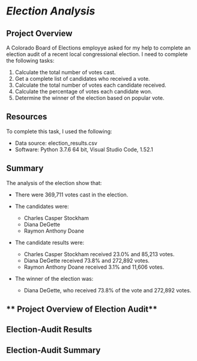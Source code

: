 # ***Election Analysis***

## **Project Overview**
A Colorado Board of Elections employye asked for my help to complete an election audit of a recent local congressional election. I need to complete the following tasks:

1. Calculate the total number of votes cast.
2. Get a complete list of candidates who received a vote.
3. Calculate the total number of votes each candidate received.
4. Calculate the percentage of votes each candidate won.
5. Determine the winner of the election based on popular vote.

## **Resources**
To complete this task, I used the following:
- Data source: election_results.csv
- Software: Python 3.7.6 64 bit, Visual Studio Code, 1.52.1

## **Summary**
The analysis of the election show that:
  - There were 369,711 votes cast in the election.
  
  - The candidates were:
    - Charles Casper Stockham
    - Diana DeGette
    - Raymon Anthony Doane
    
  - The candidate results were:
    - Charles Casper Stockham received 23.0% and 85,213 votes.
    - Diana DeGette received 73.8% and 272,892 votes.
    - Raymon Anthony Doane received 3.1% and 11,606 votes.
    
  - The winner of the election was:
    - Diana DeGette, who received 73.8% of the vote and 272,892 votes.

## ** Project Overview of Election Audit**

## **Election-Audit Results** 

## **Election-Audit Summary**



